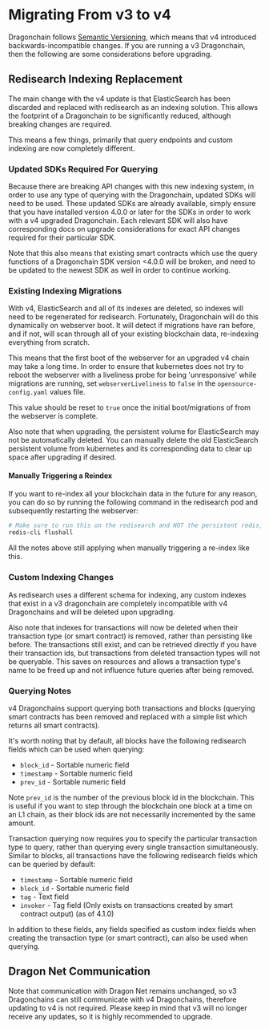 # Migrating From v3 to v4

Dragonchain follows [Semantic Versioning](https://semver.org), which means that
v4 introduced backwards-incompatible changes. If you are running a v3
Dragonchain, then the following are some considerations before upgrading.

## Redisearch Indexing Replacement

The main change with the v4 update is that ElasticSearch has been discarded and
replaced with redisearch as an indexing solution. This allows the footprint of
a Dragonchain to be significantly reduced, although breaking changes are
required.

This means a few things, primarily that query endpoints and custom indexing are
now completely different.

### Updated SDKs Required For Querying

Because there are breaking API changes with this new indexing system, in order
to use any type of querying with the Dragonchain, updated SDKs will need to be
used. These updated SDKs are already available, simply ensure that you have
installed version 4.0.0 or later for the SDKs in order to work with a v4
upgraded Dragonchain. Each relevant SDK will also have corresponding docs on
upgrade considerations for exact API changes required for their particular SDK.

Note that this also means that existing smart contracts which use the query
functions of a Dragonchain SDK version <4.0.0 will be broken, and need to be
updated to the newest SDK as well in order to continue working.

### Existing Indexing Migrations

With v4, ElasticSearch and all of its indexes are deleted, so indexes will need
to be regenerated for redisearch. Fortunately, Dragonchain will do this
dynamically on webserver boot. It will detect if migrations have ran before,
and if not, will scan through all of your existing blockchain data, re-indexing
everything from scratch.

This means that the first boot of the webserver for an upgraded v4 chain may
take a long time. In order to ensure that kubernetes does not try to reboot the
webserver with a liveliness probe for being 'unresponsive' while migrations are
running, set `webserverLiveliness` to `false` in the `opensource-config.yaml`
values file.

This value should be reset to `true` once the initial boot/migrations of from
the webserver is complete.

Also note that when upgrading, the persistent volume for ElasticSearch may not
be automatically deleted. You can manually delete the old ElasticSearch
persistent volume from kubernetes and its corresponding data to clear up space
after upgrading if desired.

#### Manually Triggering a Reindex

If you want to re-index all your blockchain data in the future for any reason,
you can do so by running the following command in the redisearch pod and
subsequently restarting the webserver:

```sh
# Make sure to run this on the redisearch and NOT the persistent redis, or else you will permantently break the chain
redis-cli flushall
```

All the notes above still applying when manually triggering a re-index like this.

### Custom Indexing Changes

As redisearch uses a different schema for indexing, any custom indexes that
exist in a v3 dragonchain are completely incompatible with v4 Dragonchains and
will be deleted upon upgrading.

Also note that indexes for transactions will now be deleted when their
transaction type (or smart contract) is removed, rather than persisting like
before. The transactions still exist, and can be retrieved directly if you have
their transaction ids, but transactions from deleted transaction types will not
be queryable. This saves on resources and allows a transaction type's name to
be freed up and not influence future queries after being removed.

### Querying Notes

v4 Dragonchains support querying both transactions and blocks (querying smart
contracts has been removed and replaced with a simple list which returns all
smart contracts).

It's worth noting that by default, all blocks have the following
redisearch fields which can be used when querying:

- `block_id` - Sortable numeric field
- `timestamp` - Sortable numeric field
- `prev_id` - Sortable numeric field

Note `prev_id` is the number of the previous block id in the blockchain.
This is useful if you want to step through the blockchain one block at a time
on an L1 chain, as their block ids are not necessarily incremented by the same
amount.

Transaction querying now requires you to specify the particular transaction
type to query, rather than querying every single transaction simultaneously.
Similar to blocks, all transactions have the following redisearch fields which
can be queried by default:

- `timestamp` - Sortable numeric field
- `block_id` - Sortable numeric field
- `tag` - Text field
- `invoker` - Tag field (Only exists on transactions created by smart contract output) (as of 4.1.0)

In addition to these fields, any fields specified as custom index fields
when creating the transaction type (or smart contract), can also be used when
querying.

## Dragon Net Communication

Note that communication with Dragon Net remains unchanged, so v3 Dragonchains
can still communicate with v4 Dragonchains, therefore updating to v4 is not
required. Please keep in mind that v3 will no longer receive any updates, so
it is highly recommended to upgrade.
